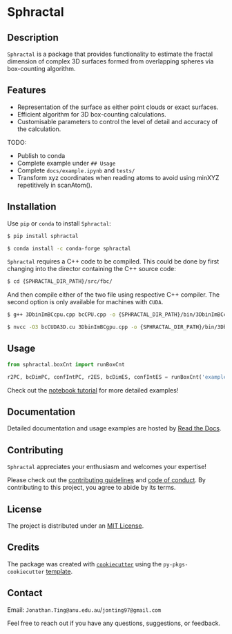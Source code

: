 # Sphractal

## Description

`Sphractal` is a package that provides functionality to estimate the fractal dimension of complex 3D surfaces formed 
from overlapping spheres via box-counting algorithm. 

## Features

* Representation of the surface as either point clouds or exact surfaces.
* Efficient algorithm for 3D box-counting calculations.
* Customisable parameters to control the level of detail and accuracy of the calculation.

TODO: 
* Publish to conda
* Complete example under `## Usage`
* Complete `docs/example.ipynb` and `tests/`
* Transform xyz coordinates when reading atoms to avoid using minXYZ repetitively in scanAtom().

## Installation

Use `pip` or `conda` to install `Sphractal`:
```bash
$ pip install sphractal
```
```bash
$ conda install -c conda-forge sphractal
```

`Sphractal` requires a C++ code to be compiled. This could be done by first changing into the director containing the 
C++ source code: 
```bash
$ cd {SPHRACTAL_DIR_PATH}/src/fbc/
```

And then compile either of the two file using respective C++ compiler. 
The second option is only available for machines with `CUDA`.
```bash
$ g++ 3DbinImBCcpu.cpp bcCPU.cpp -o {SPHRACTAL_DIR_PATH}/bin/3DbinImBCcpu.exe
```
```bash
$ nvcc -O3 bcCUDA3D.cu 3DbinImBCgpu.cpp -o {SPHRACTAL_DIR_PATH}/bin/3DbinImBCgpu.exe
```

## Usage

```python
from sphractal.boxCnt import runBoxCnt

r2PC, bcDimPC, confIntPC, r2ES, bcDimES, confIntES = runBoxCnt('example.xyz')
```

Check out the [notebook tutorial](docs/example.ipynb) for more detailed examples!

## Documentation

Detailed documentation and usage examples are hosted by [Read the Docs](https://sphractal.readthedocs.io/en/latest/).

## Contributing

`Sphractal` appreciates your enthusiasm and welcomes your expertise! 

Please check out the [contributing guidelines](CONTRIBUTING.md) and [code of conduct](CONDUCT.md). 
By contributing to this project, you agree to abide by its terms.

## License

The project is distributed under an [MIT License](LICENSE).

## Credits

The package was created with [`cookiecutter`](https://cookiecutter.readthedocs.io/en/latest/) using the 
`py-pkgs-cookiecutter` [template](https://github.com/py-pkgs/py-pkgs-cookiecutter).

## Contact

Email: `Jonathan.Ting@anu.edu.au`/`jonting97@gmail.com`

Feel free to reach out if you have any questions, suggestions, or feedback.
